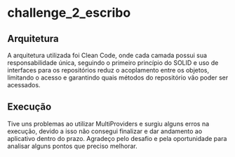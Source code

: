 # challenge_2_escribo

## Arquitetura

A arquitetura utilizada foi Clean Code, onde cada camada possui sua responsabilidade única, seguindo o primeiro princípio do SOLID e uso de interfaces para os repositórios reduz o acoplamento entre os objetos, limitando o acesso e garantindo quais métodos do repositório vão poder ser acessados.

## Execução
Tive uns problemas ao utilizar MultiProviders e surgiu alguns erros na execução, devido a isso não consegui finalizar e dar andamento ao aplicativo dentro do prazo. Agradeço pelo desafio e pela oportunidade para analisar alguns pontos que preciso melhorar.